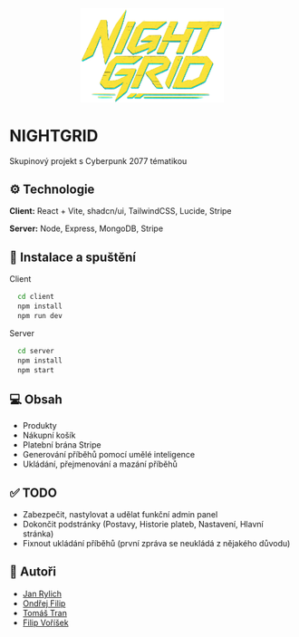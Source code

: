 <div align="center">
<img width="50%" src="https://github.com/ondrejfilip1/skupinovy-projekt-2025/blob/main/client/src/assets/logo.png?raw=true">
</div>

# NIGHTGRID

Skupinový projekt s Cyberpunk 2077 tématikou

## ⚙️ Technologie

**Client:** React + Vite, shadcn/ui, TailwindCSS, Lucide, Stripe

**Server:** Node, Express, MongoDB, Stripe

## 🚀 Instalace a spuštění

Client

```bash
  cd client
  npm install
  npm run dev
```
Server

```bash
  cd server
  npm install
  npm start
```

## 💻 Obsah
- Produkty
- Nákupní košík
- Platební brána Stripe
- Generování příběhů pomocí umělé inteligence
- Ukládání, přejmenování a mazání příběhů

## ✅ TODO
- Zabezpečit, nastylovat a udělat funkční admin panel
- Dokončit podstránky (Postavy, Historie plateb, Nastavení, Hlavní stránka)
- Fixnout ukládání příběhů (první zpráva se neukládá z nějakého důvodu)

## 👥 Autoři

- [Jan Rylich](https://github.com/DoubleBlackFox)
- [Ondřej Filip](https://github.com/ondrejfilip1)
- [Tomáš Tran](https://github.com/Hurmex)
- [Filip Voříšek](https://github.com/FiLlInnnn)
